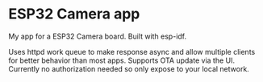 # ESP32 Camera app

My app for a ESP32 Camera board. Built with esp-idf.

Uses httpd work queue to make response async and allow multiple clients for better behavior than most apps.
Supports OTA update via the UI. Currently no authorization needed so only expose to your local network.

